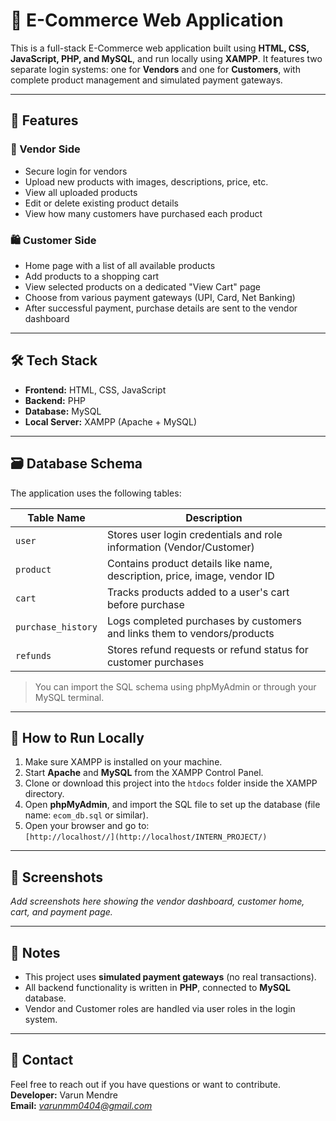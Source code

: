 # 🛒 E-Commerce Web Application

This is a full-stack E-Commerce web application built using **HTML, CSS, JavaScript, PHP, and MySQL**, and run locally using **XAMPP**. It features two separate login systems: one for **Vendors** and one for **Customers**, with complete product management and simulated payment gateways.

---

## 🚀 Features

### 🔐 Vendor Side
- Secure login for vendors
- Upload new products with images, descriptions, price, etc.
- View all uploaded products
- Edit or delete existing product details
- View how many customers have purchased each product

### 🛍️ Customer Side
- Home page with a list of all available products
- Add products to a shopping cart
- View selected products on a dedicated "View Cart" page
- Choose from various payment gateways (UPI, Card, Net Banking)
- After successful payment, purchase details are sent to the vendor dashboard

---

## 🛠️ Tech Stack

- **Frontend:** HTML, CSS, JavaScript  
- **Backend:** PHP  
- **Database:** MySQL  
- **Local Server:** XAMPP (Apache + MySQL)

---

## 🗃️ Database Schema

The application uses the following tables:

| Table Name         | Description                                                                 |
|--------------------|-----------------------------------------------------------------------------|
| `user`             | Stores user login credentials and role information (Vendor/Customer)       |
| `product`          | Contains product details like name, description, price, image, vendor ID   |
| `cart`             | Tracks products added to a user's cart before purchase                     |
| `purchase_history` | Logs completed purchases by customers and links them to vendors/products   |
| `refunds`          | Stores refund requests or refund status for customer purchases             |

> You can import the SQL schema using phpMyAdmin or through your MySQL terminal.

---

## 📂 How to Run Locally

1. Make sure XAMPP is installed on your machine.
2. Start **Apache** and **MySQL** from the XAMPP Control Panel.
3. Clone or download this project into the `htdocs` folder inside the XAMPP directory.
4. Open **phpMyAdmin**, and import the SQL file to set up the database (file name: `ecom_db.sql` or similar).
5. Open your browser and go to:  
   `[http://localhost//](http://localhost/INTERN_PROJECT/)`

---

## 📸 Screenshots

*Add screenshots here showing the vendor dashboard, customer home, cart, and payment page.*

---

## 📌 Notes

- This project uses **simulated payment gateways** (no real transactions).
- All backend functionality is written in **PHP**, connected to **MySQL** database.
- Vendor and Customer roles are handled via user roles in the login system.

---

## 📧 Contact

Feel free to reach out if you have questions or want to contribute.  
**Developer:** Varun Mendre  
**Email:** *varunmm0404@gmail.com* 
